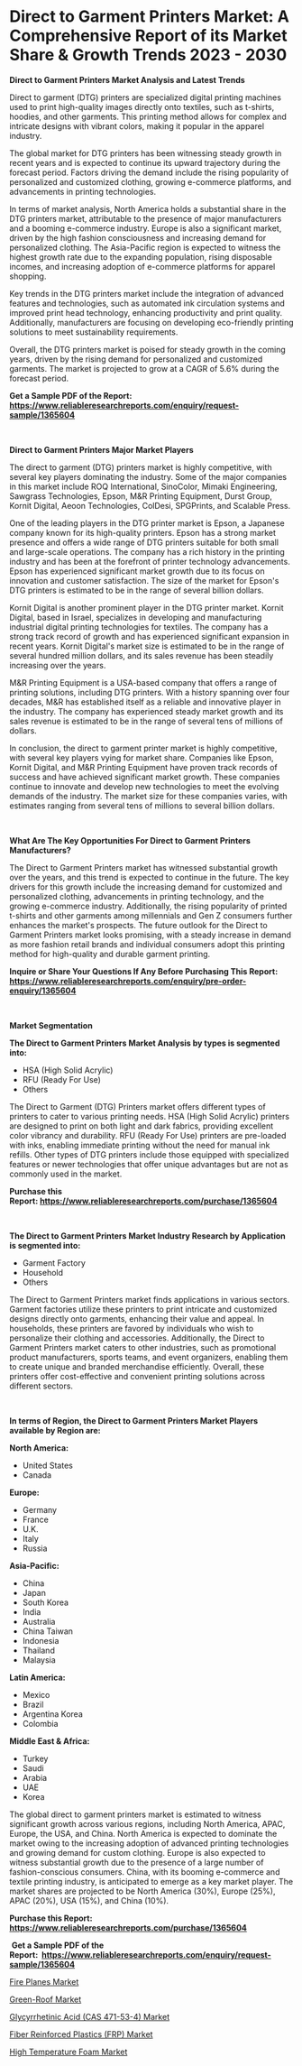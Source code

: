 <p><h1>Direct to Garment Printers Market: A Comprehensive Report of its Market Share & Growth Trends 2023 - 2030</h1></p><p><strong>Direct to Garment Printers Market Analysis and Latest Trends</strong></p>
<p><p>Direct to garment (DTG) printers are specialized digital printing machines used to print high-quality images directly onto textiles, such as t-shirts, hoodies, and other garments. This printing method allows for complex and intricate designs with vibrant colors, making it popular in the apparel industry.</p><p>The global market for DTG printers has been witnessing steady growth in recent years and is expected to continue its upward trajectory during the forecast period. Factors driving the demand include the rising popularity of personalized and customized clothing, growing e-commerce platforms, and advancements in printing technologies.</p><p>In terms of market analysis, North America holds a substantial share in the DTG printers market, attributable to the presence of major manufacturers and a booming e-commerce industry. Europe is also a significant market, driven by the high fashion consciousness and increasing demand for personalized clothing. The Asia-Pacific region is expected to witness the highest growth rate due to the expanding population, rising disposable incomes, and increasing adoption of e-commerce platforms for apparel shopping.</p><p>Key trends in the DTG printers market include the integration of advanced features and technologies, such as automated ink circulation systems and improved print head technology, enhancing productivity and print quality. Additionally, manufacturers are focusing on developing eco-friendly printing solutions to meet sustainability requirements.</p><p>Overall, the DTG printers market is poised for steady growth in the coming years, driven by the rising demand for personalized and customized garments. The market is projected to grow at a CAGR of 5.6% during the forecast period.</p></p>
<p><strong>Get a Sample PDF of the Report:&nbsp; <a href="https://www.reliableresearchreports.com/enquiry/request-sample/1365604">https://www.reliableresearchreports.com/enquiry/request-sample/1365604</a></strong></p>
<p>&nbsp;</p>
<p><strong>Direct to Garment Printers Major Market Players</strong></p>
<p><p>The direct to garment (DTG) printers market is highly competitive, with several key players dominating the industry. Some of the major companies in this market include ROQ International, SinoColor, Mimaki Engineering, Sawgrass Technologies, Epson, M&R Printing Equipment, Durst Group, Kornit Digital, Aeoon Technologies, ColDesi, SPGPrints, and Scalable Press.</p><p>One of the leading players in the DTG printer market is Epson, a Japanese company known for its high-quality printers. Epson has a strong market presence and offers a wide range of DTG printers suitable for both small and large-scale operations. The company has a rich history in the printing industry and has been at the forefront of printer technology advancements. Epson has experienced significant market growth due to its focus on innovation and customer satisfaction. The size of the market for Epson's DTG printers is estimated to be in the range of several billion dollars.</p><p>Kornit Digital is another prominent player in the DTG printer market. Kornit Digital, based in Israel, specializes in developing and manufacturing industrial digital printing technologies for textiles. The company has a strong track record of growth and has experienced significant expansion in recent years. Kornit Digital's market size is estimated to be in the range of several hundred million dollars, and its sales revenue has been steadily increasing over the years.</p><p>M&R Printing Equipment is a USA-based company that offers a range of printing solutions, including DTG printers. With a history spanning over four decades, M&R has established itself as a reliable and innovative player in the industry. The company has experienced steady market growth and its sales revenue is estimated to be in the range of several tens of millions of dollars.</p><p>In conclusion, the direct to garment printer market is highly competitive, with several key players vying for market share. Companies like Epson, Kornit Digital, and M&R Printing Equipment have proven track records of success and have achieved significant market growth. These companies continue to innovate and develop new technologies to meet the evolving demands of the industry. The market size for these companies varies, with estimates ranging from several tens of millions to several billion dollars.</p></p>
<p>&nbsp;</p>
<p><strong>What Are The Key Opportunities For Direct to Garment Printers Manufacturers?</strong></p>
<p><p>The Direct to Garment Printers market has witnessed substantial growth over the years, and this trend is expected to continue in the future. The key drivers for this growth include the increasing demand for customized and personalized clothing, advancements in printing technology, and the growing e-commerce industry. Additionally, the rising popularity of printed t-shirts and other garments among millennials and Gen Z consumers further enhances the market's prospects. The future outlook for the Direct to Garment Printers market looks promising, with a steady increase in demand as more fashion retail brands and individual consumers adopt this printing method for high-quality and durable garment printing.</p></p>
<p><strong>Inquire or Share Your Questions If Any Before Purchasing This Report: <a href="https://www.reliableresearchreports.com/enquiry/pre-order-enquiry/1365604">https://www.reliableresearchreports.com/enquiry/pre-order-enquiry/1365604</a></strong></p>
<p>&nbsp;</p>
<p><strong>Market Segmentation</strong></p>
<p><strong>The Direct to Garment Printers Market Analysis by types is segmented into:</strong></p>
<p><ul><li>HSA (High Solid Acrylic)</li><li>RFU (Ready For Use)</li><li>Others</li></ul></p>
<p><p>The Direct to Garment (DTG) Printers market offers different types of printers to cater to various printing needs. HSA (High Solid Acrylic) printers are designed to print on both light and dark fabrics, providing excellent color vibrancy and durability. RFU (Ready For Use) printers are pre-loaded with inks, enabling immediate printing without the need for manual ink refills. Other types of DTG printers include those equipped with specialized features or newer technologies that offer unique advantages but are not as commonly used in the market.</p></p>
<p><strong>Purchase this Report:&nbsp;<a href="https://www.reliableresearchreports.com/purchase/1365604">https://www.reliableresearchreports.com/purchase/1365604</a></strong></p>
<p>&nbsp;</p>
<p><strong>The Direct to Garment Printers Market Industry Research by Application is segmented into:</strong></p>
<p><ul><li>Garment Factory</li><li>Household</li><li>Others</li></ul></p>
<p><p>The Direct to Garment Printers market finds applications in various sectors. Garment factories utilize these printers to print intricate and customized designs directly onto garments, enhancing their value and appeal. In households, these printers are favored by individuals who wish to personalize their clothing and accessories. Additionally, the Direct to Garment Printers market caters to other industries, such as promotional product manufacturers, sports teams, and event organizers, enabling them to create unique and branded merchandise efficiently. Overall, these printers offer cost-effective and convenient printing solutions across different sectors.</p></p>
<p>&nbsp;</p>
<p><strong>In terms of Region, the Direct to Garment Printers Market Players available by Region are:</strong></p>
<p>
    <p> <strong> North America: </strong>
        <ul>
            <li>United States</li>
            <li>Canada</li>
        </ul>
        </p> 
    <p> <strong> Europe: </strong>
        <ul>
            <li>Germany</li>
            <li>France</li>
            <li>U.K.</li>
            <li>Italy</li>
            <li>Russia</li>
        </ul>
        </p> 
    <p> <strong> Asia-Pacific: </strong>
        <ul>
            <li>China</li>
            <li>Japan</li>
            <li>South Korea</li>
            <li>India</li>
            <li>Australia</li>
            <li>China Taiwan</li>
            <li>Indonesia</li>
            <li>Thailand</li>
            <li>Malaysia</li>
        </ul>
        </p> 
    <p> <strong> Latin America: </strong>
        <ul>
            <li>Mexico</li>
            <li>Brazil</li>
            <li>Argentina Korea</li>
            <li>Colombia</li>
        </ul>
        </p> 
    <p> <strong> Middle East & Africa: </strong>
        <ul>
            <li>Turkey</li>
            <li>Saudi</li>
            <li>Arabia</li>
            <li>UAE</li>
            <li>Korea</li>
        </ul>
    </p>
    </p>
<p><p>The global direct to garment printers market is estimated to witness significant growth across various regions, including North America, APAC, Europe, the USA, and China. North America is expected to dominate the market owing to the increasing adoption of advanced printing technologies and growing demand for custom clothing. Europe is also expected to witness substantial growth due to the presence of a large number of fashion-conscious consumers. China, with its booming e-commerce and textile printing industry, is anticipated to emerge as a key market player. The market shares are projected to be North America (30%), Europe (25%), APAC (20%), USA (15%), and China (10%).</p></p>
<p><strong>Purchase this Report: <a href="https://www.reliableresearchreports.com/purchase/1365604">https://www.reliableresearchreports.com/purchase/1365604</a></strong></p>
<p>&nbsp;<strong>Get a Sample PDF of the Report:&nbsp;&nbsp;<a href="https://www.reliableresearchreports.com/enquiry/request-sample/1365604">https://www.reliableresearchreports.com/enquiry/request-sample/1365604</a></strong></p>
<p><strong></strong></p>
<p><p><a href="https://medium.com/@jonatanjast6362/fire-planes-market-size-growth-forecast-2023-2030-7a7b63d46e84">Fire Planes Market</a></p><p><a href="https://www.linkedin.com/pulse/green-roof-market-size-2023-2030-global-industrial-ear8e/">Green-Roof Market</a></p><p><a href="https://www.linkedin.com/pulse/glycyrrhetinic-acid-cas-471-53-4-market-size-share-amp-tfpze/">Glycyrrhetinic Acid (CAS 471-53-4) Market</a></p><p><a href="https://www.linkedin.com/pulse/fiber-reinforced-plastics-frp-market-challenges-opportunities-uwkge/">Fiber Reinforced Plastics (FRP) Market</a></p><p><a href="https://medium.com/@sake.use.loan/high-temperature-foam-market-size-growth-forecast-2023-2030-16172799b21e">High Temperature Foam Market</a></p></p>